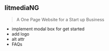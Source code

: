 ## litmediaNG

> A One Page Website for a Start up Business 

- implement modal box for get started
- add logo
- alt attr
- FAQs